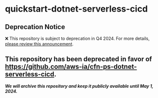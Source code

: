 # quickstart-dotnet-serverless-cicd 
## Deprecation Notice

:x: This repository is subject to deprecation in Q4 2024. For more details, [please review this announcement](https://github.com/aws-ia/.announcements/issues/1). 

## This repository has been deprecated in favor of https://github.com/aws-ia/cfn-ps-dotnet-serverless-cicd. 
***We will archive this repository and keep it publicly available until May 1, 2024.***
